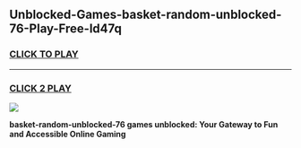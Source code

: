 
## Unblocked-Games-basket-random-unblocked-76-Play-Free-ld47q
<h3>
<a href="https://premium76.site?title=basket-random-unblocked-76&ref=12A">CLICK TO PLAY</a></h3>
<hr>

<h3>
<a href="https://premium76.site?title=basket-random-unblocked-76&ref=12A">CLICK 2 PLAY</a>
  
</h3>

<a href="https://premium76.site?title=basket-random-unblocked-76&ref=12A"><img src="https://clearcache.store/games.png"></a>


**basket-random-unblocked-76 games unblocked: Your Gateway to Fun and Accessible Online Gaming**
